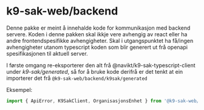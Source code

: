 k9-sak-web/backend
==================

Denne pakke er meint å innehalde kode for kommunikasjon med backend servere. Koden i denne pakken skal ikkje vere avhengig
av react eller ha andre frontendspesifikke avhengigheter. Skal i utgangspunktet ha få/ingen avhengigheter utanom
typescript koden som blir generert ut frå openapi spesifikasjonen til aktuell server.

I første omgang re-eksporterer den alt frå @navikt/k9-sak-typescript-client under _k9-sak/generated_, så for å bruke kode
derifrå er det tenkt at ein importerer det frå `@k9-sak-web/backend/k9sak/generated`

Eksempel:
```typescript
import { ApiError, K9SakClient, OrganisasjonsEnhet } from '@k9-sak-web/backend/k9sak/generated';
```
